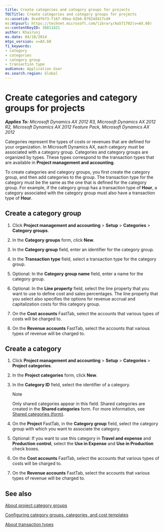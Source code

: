 ```yaml
---
title: Create categories and category groups for projects
TOCTitle: Create categories and category groups for projects
ms:assetid: 9cedf673-f167-49ea-b2b6-87924d417cd9
ms:mtpsurl: https://technet.microsoft.com/library/Aa571702(v=AX.60)
ms:contentKeyID: 36811421
author: Khairunj
ms.date: 04/18/2014
mtps_version: v=AX.60
f1_keywords:
- category
- categories
- category group
- transaction type
audience: Application User
ms.search.region: Global
---
```


# Create categories and category groups for projects 


_**Applies To:** Microsoft Dynamics AX 2012 R3, Microsoft Dynamics AX 2012 R2, Microsoft Dynamics AX 2012 Feature Pack, Microsoft Dynamics AX 2012_

Categories represent the types of costs or revenues that are defined for your organization. In Microsoft Dynamics AX, each category must be associated with a category group. Categories and category groups are organized by types. These types correspond to the transaction types that are available in **Project management and accounting**.

To create categories and category groups, you first create the category group, and then add categories to the group. The transaction type for the category must be the same as the one that is defined for the category group. For example, if the category group has a transaction type of **Hour**, a category associated with the category group must also have a transaction type of **Hour**.

## Create a category group

1.  Click **Project management and accounting** \> **Setup** \> **Categories** \> **Category groups**.

2.  In the **Category groups** form, click **New**.

3.  In the **Category group** field, enter an identifier for the category group.

4.  In the **Transaction type** field, select a transaction type for the category group.

5.  Optional: In the **Category group name** field, enter a name for the category group.

6.  Optional: In the **Line property** field, select the line property that you want to use to define cost and sales percentages. The line property that you select also specifies the options for revenue accrual and capitalization costs for this category group.

7.  On the **Cost accounts** FastTab, select the accounts that various types of costs will be charged to.

8.  On the **Revenue accounts** FastTab, select the accounts that various types of revenue will be charged to.

## Create a category

1.  Click **Project management and accounting** \> **Setup** \> **Categories** \> **Project categories**.

2.  In the **Project categories** form, click **New**.

3.  In the **Category ID** field, select the identifier of a category.
    

    > [!NOTE]
    > <P>Only shared categories appear in this field. Shared categories are created in the <STRONG>Shared categories</STRONG> form. For more information, see <A href="https://technet.microsoft.com/library/hh209532(v=ax.60)">Shared categories (form)</A>.</P>



4.  On the **Project** FastTab, in the **Category group** field, select the category group with which you want to associate the category.

5.  Optional: If you want to use this category in **Travel and expense** and **Production control**, select the **Use in Expense** and **Use in Production** check boxes.

6.  On the **Cost accounts** FastTab, select the accounts that various types of costs will be charged to.

7.  On the **Revenue accounts** FastTab, select the accounts that various types of revenue will be charged to.

## See also

[About project category groups](about-project-category-groups.md)

[Configuring category groups, categories, and cost templates](configuring-category-groups-categories-and-cost-templates.md)

[About transaction types](about-transaction-types.md)

  


